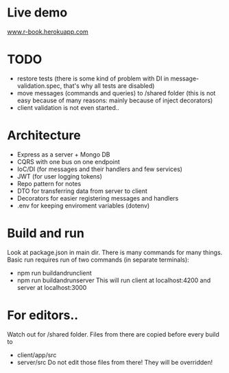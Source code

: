 # Live demo

www.r-book.herokuapp.com

# TODO

- restore tests (there is some kind of problem with DI in message-validation.spec, that's why all tests are disabled)
- move messages (commands and queries) to /shared folder (this is not easy because of many reasons: mainly because of inject decorators)
- client validation is not even started..

# Architecture

- Express as a server + Mongo DB
- CQRS with one bus on one endpoint
- IoC/DI (for messages and their handlers and few services)
- JWT (for user logging tokens)
- Repo pattern for notes
- DTO for transferring data from server to client
- Decorators for easier registering messages and handlers
- .env for keeping enviroment variables (dotenv)

# Build and run

Look at package.json in main dir. There is many commands for many things.
Basic run requires run of two commands (in separate terminals):
- npm run buildandrunclient
- npm run buildandrunserver
This will run client at localhost:4200 and server at localhost:3000

# For editors..

Watch out for /shared folder. Files from there are copied before every build to 
- client/app/src
- server/src
Do not edit those files from there! They will be overridden!
